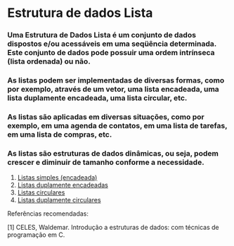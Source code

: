 # Estrutura de dados Lista 

### Uma Estrutura de Dados Lista é um conjunto de dados dispostos e/ou acessáveis em uma seqüência determinada. Este conjunto de dados pode possuir uma ordem intrínseca (lista ordenada) ou não. 

### As listas podem ser implementadas de diversas formas, como por exemplo, através de um vetor, uma lista encadeada, uma lista duplamente encadeada, uma lista circular, etc.

### As listas são aplicadas em diversas situações, como por exemplo, em uma agenda de contatos, em uma lista de tarefas, em uma lista de compras, etc.

### As listas são estruturas de dados dinâmicas, ou seja, podem crescer e diminuir de tamanho conforme a necessidade.

1. [Listas simples (encadeada)](https://github.com/roscibely/algorithms-and-data-structure/tree/develop/listas/listasEncadeadas)
2. [Listas duplamente encadeadas](https://github.com/roscibely/algorithms-and-data-structure/tree/develop/listas/listas-duplamente-encadeadas)
3. [Listas circulares]()
4. [Listas duplamente circulares](https://github.com/roscibely/algorithms-and-data-structure/tree/develop/listas/listas-circulares)


Referências recomendadas: 

[1] CELES, Waldemar. Introdução a estruturas de dados: com técnicas de programação em C.
